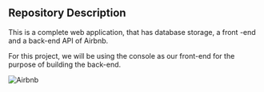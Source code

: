 ## Repository Description

 This is a complete web application, that has database storage, a front -end and a back-end API of Airbnb.

 For this project, we will be using the console as our front-end for the purpose of building the back-end.

![Airbnb](https://1000logos.net/wp-content/uploads/2017/08/Color-Airbnb-Logo-500x354.jpg)
